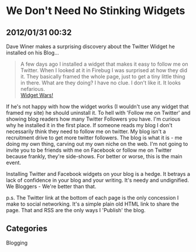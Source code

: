 # We Don't Need No Stinking Widgets## 2012/01/31 00:32Dave Winer makes a surprising discovery about the Twitter Widget he installed on his Blog...> A few days ago I installed a widget that makes it easy to follow me on > Twitter. When I looked at it in Firebug I was surprised at how they did > it. They basically framed the whole page, just to get a tiny little > thing in there. What are they doing? I have no clue. I don't like it. It > looks nefarious.  > [Widget Wars!][1]If he's not happy with how the widget works (I wouldn't use any widget that framed my site) he should uninstall it. To hell with 'Follow me on Twitter' and showing blog readers how many Twitter Followers you have. I'm curious why he installed it in the first place. If someone reads my blog I don't necessarily think they need to follow me on twitter. My blog isn't a recruitment drive to get more twitter followers. The blog is what it is - me doing my own thing, carving out my own niche on the web. I'm not going to invite you to be friends with me on Facebook or follow me on Twitter because frankly, they're side-shows. For better or worse, this is the main event.Installing Twitter and Facebook widgets on your blog is a hedge. It betrays a lack of confidence in your blog and your writing. It's needy and undignified. We Bloggers - We're better than that. p.s. The Twitter link at the bottom of each page is the only concession I make to social networking. It's a simple plain old HTML link to share the page. That and RSS are the only ways I 'Publish' the blog. [1]: http://scripting.com/stories/2012/01/30/widgetConflict.html## CategoriesBlogging